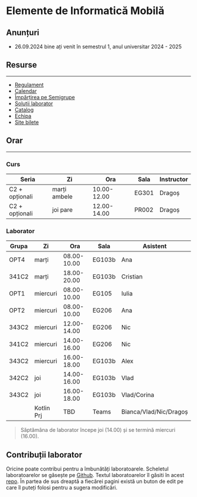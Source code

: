 # Elemente de Informatică Mobilă

## Anunțuri

* 26.09.2024 bine ați venit în semestrul 1, anul universitar 2024 - 2025

## Resurse
---

* [Regulament](resources/rules.md)
* [Calendar](resources/calendar.md)
* [Împărțirea pe Semigrupe](resources/groups.md)
* [Soluții laborator](https://github.com/eim-lab)
* [Catalog](https://docs.google.com/spreadsheets/d/1yu4tHd6AoyoBk2PLvV89t2lcwsp0kDz4QcBapZACvXw/edit?usp=sharing)
* [Echipa](resources/team.md)
* [Site bilete](http://wi-fi.cs.pub.ro/eim)


## Orar
---

### Curs

| **Seria**      | **Zi** | **Ora**     | **Sala** | **Instructor** |
|----------------|--------|-------------|----------|----------------|
| C2 + opționali | marți ambele | 10.00-12.00 | EG301    | Dragoș         |
| C2 + opționali | joi pare  | 12.00-14.00 | PR002    | Dragoș         |

### Laborator


| **Grupa** | **Zi**     | **Ora**     | **Sala** | **Asistent** |
|-----------|------------|-------------|----------|--------------|
| OPT4      | marți      | 08.00-10.00 | EG103b   | Ana          |
| 341C2     | marți      | 18.00-20.00 | EG103b   | Cristian     |
| OPT1      | miercuri   | 08.00-10.00 | EG105    | Iulia        |
| OPT2      | miercuri   | 08.00-10.00 | EG206    | Ana          |
| 343C2     | miercuri   | 12.00-14.00 | EG206    | Nic          |
| 341C2     | miercuri   | 14.00-16.00 | EG206    | Nic          |
| 343C2     | miercuri   | 16.00-18.00 | EG103b   | Alex         |
| 342C2     | joi        | 14.00-16.00 | EG103b   | Vlad         |
| 343C2     | joi        | 16.00-18.00 | EG103b   | Vlad/Corina  |
|           | Kotlin Prj | TBD         | Teams    | Bianca/Vlad/Nic/Dragoș  |

> Săptămâna de laborator începe joi (14.00) și se termină miercuri (16.00). 

## Contribuții laborator
Oricine poate contribui pentru a îmbunătăți laboratoarele. Scheletul
laboratoarelor se găsește pe
[Github](https://github.com/orgs/eim-lab/repositories). Textul
laboratoarelor îl găsiti în acest [repo](https://gitlab.cs.pub.ro/eim/eim.pages.upb.ro).
În partea de sus dreaptă a fiecărei pagini există un buton de edit pe care îl
puteți folosi pentru a sugera modificări.
